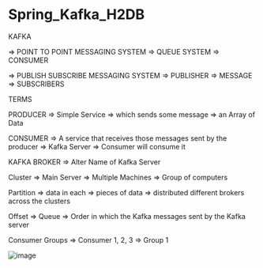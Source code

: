 # Spring_Kafka_H2DB

KAFKA


=> POINT TO POINT MESSAGING SYSTEM
=> QUEUE SYSTEM => CONSUMER


=> PUBLISH SUBSCRIBE MESSAGING SYSTEM
=> PUBLISHER => MESSAGE => SUBSCRIBERS 


TERMS

PRODUCER => Simple Service => which sends some message => an Array of Data

CONSUMER => A service that receives  those messages sent by the producer => Kafka Server => Consumer will consume it 

KAFKA BROKER => Alter Name of Kafka Server

Cluster => Main Server => Multiple Machines => Group of computers

Partition => data in each => pieces of data => distributed different brokers across the clusters

Offset => Queue => Order in which the Kafka messages sent by the Kafka server

Consumer Groups =>  Consumer 1, 2, 3 => Group 1

![image](https://user-images.githubusercontent.com/112845332/200560061-99140f5b-e244-4c9e-96f7-ca381f9f917e.png)
